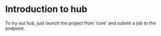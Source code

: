 # Introduction to hub

To try out hub, just launch the project from 'core' and submit a job to the endpoint.

